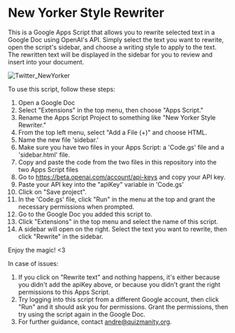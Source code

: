 # New Yorker Style Rewriter
This is a Google Apps Script that allows you to rewrite selected text in a Google Doc using OpenAI's API. Simply select the text you want to rewrite, open the script's sidebar, and choose a writing style to apply to the text. The rewritten text will be displayed in the sidebar for you to review and insert into your document.

![Twitter_NewYorker](https://user-images.githubusercontent.com/36070121/208753506-93e2b366-7471-4b0c-bded-6c453be7fd44.png)

To use this script, follow these steps:
1. Open a Google Doc
2. Select "Extensions" in the top menu, then choose "Apps Script."
3. Rename the Apps Script Project to something like "New Yorker Style Rewriter."
4. From the top left menu, select "Add a File (+)" and choose HTML.
5. Name the new file 'sidebar.'
6. Make sure you have two files in your Apps Script: a 'Code.gs' file and a 'sidebar.html' file.
7. Copy and paste the code from the two files in this repository into the two Apps Script files
8. Go to https://beta.openai.com/account/api-keys and copy your API key.
9. Paste your API key into the "apiKey" variable in 'Code.gs'
10. Click on "Save project".
11. In the 'Code.gs' file, click "Run" in the menu at the top and grant the necessary permissions when prompted.
12. Go to the Google Doc you added this script to.
13. Click "Extensions" in the top menu and select the name of this script.
14. A sidebar will open on the right. Select the text you want to rewrite, then click "Rewrite" in the sidebar.


Enjoy the magic! <3


In case of issues:
1. If you click on "Rewrite text" and nothing happens, it's either because you didn't add the apiKey above, or because you didn't grant the right permissions to this Apps Script.
2. Try logging into this script from a different Google account, then click "Run" and it should ask you for permissions. Grant the permissions, then try using the script again in the Google Doc.
3. For further guidance, contact andre@quizmanity.org.
